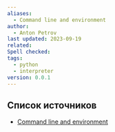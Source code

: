 ```yaml
---
aliases:
  - Command line and environment
author:
  - Anton Petrov
last updated: 2023-09-19
related: 
Spell checked: 
tags:
  - python
  - interpreter
version: 0.0.1
---
```

## Список источников

- [Command line and environment](https://docs.python.org/3/using/cmdline.html#using-on-general)